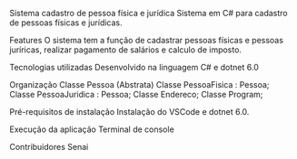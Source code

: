 Sistema cadastro de pessoa física e jurídica
Sistema em C# para cadastro de pessoas físicas e jurídicas.

Features
O sistema tem a função de cadastrar pessoas físicas e pessoas juríricas, realizar pagamento de salários e calculo de imposto.

Tecnologias utilizadas
Desenvolvido na linguagem C# e dotnet 6.0

Organização
Classe Pessoa (Abstrata)
Classe PessoaFisica : Pessoa;
Classe PessoaJuridica : Pessoa;
Classe Endereco;
Classe Program;

Pré-requisitos de instalação
Instalação do VSCode e dotnet 6.0.

Execução da aplicação
Terminal de console

Contribuidores
Senai